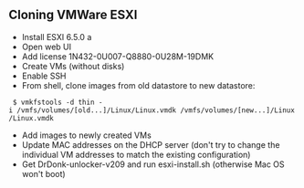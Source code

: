## Cloning VMWare ESXI

  - Install ESXI 6.5.0 a
  - Open web UI
  - Add license 1N432-0U007-Q8880-0U28M-19DMK
  - Create VMs (without disks)
  - Enable SSH
  - From shell, clone images from old datastore to new datastore:

` $ vmkfstools -d thin -i /vmfs/volumes/[old...]/Linux/Linux.vmdk /vmfs/volumes/[new...]/Linux/Linux.vmdk`

  - Add images to newly created VMs
  - Update MAC addresses on the DHCP server (don't try to change the
    individual VM addresses to match the existing configuration)
  - Get DrDonk-unlocker-v209 and run esxi-install.sh (otherwise Mac OS
    won't boot)